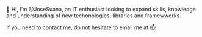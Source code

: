 👋 Hi, I’m @JoseSuana, an IT enthusiast looking to expand skills, knowledge and understanding of new techonologies, libraries and framewworks.

 If you need to contact me, do not hesitate to email me at [📫](mailto:jose.suana.mazon@gmail.com)

<!---
JoseSuana/JoseSuana is a ✨ special ✨ repository because its `README.md` (this file) appears on your GitHub profile.
You can click the Preview link to take a look at your changes.
--->
